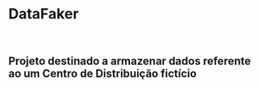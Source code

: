 <h1>DataFaker</h1>
<br>

<h2><p>Projeto destinado a armazenar dados referente ao um Centro de Distribuição fictício</p></h2>
